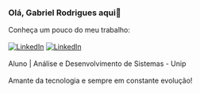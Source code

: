 ### Olá, Gabriel Rodrigues aqui👋

Conheça um pouco do meu trabalho:<br><br>
[![LinkedIn](https://img.shields.io/badge/LinkedIn-0077B5?style=for-the-badge&logo=linkedin&logoColor=white)]([https://www.linkedin.com/in/gabriel-rodrigues2/](https://www.linkedin.com/in/gabriel-rodrigues2/)](https://www.linkedin.com/in/gabriel-rodrigues2/))
[![LinkedIn](https://img.shields.io/badge/Alura-483D8B?style=for-the-badge&logo=&logoColor=purple)](https://cursos.alura.com.br/user/goncalvesgabrielpro)
<br><br>Aluno | Análise e Desenvolvimento de Sistemas - Unip<br><br>Amante da tecnologia e sempre em constante evolução!
